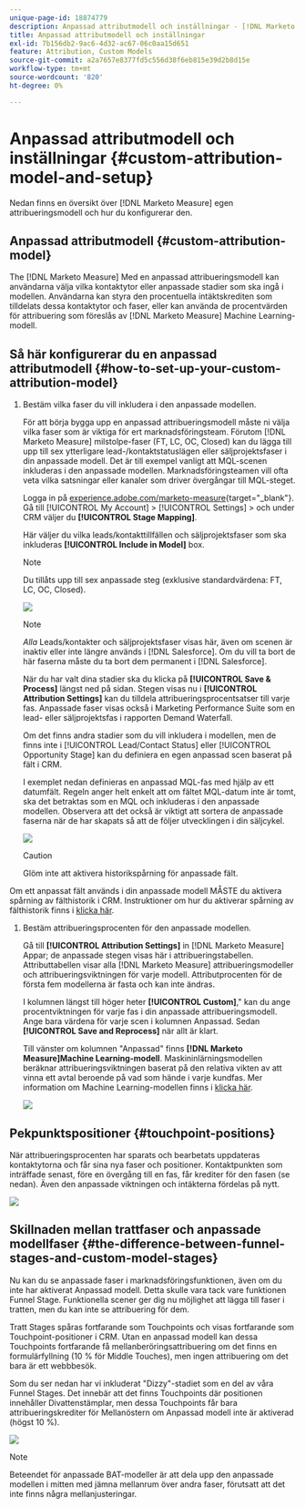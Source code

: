 ```yaml
---
unique-page-id: 18874779
description: Anpassad attributmodell och inställningar - [!DNL Marketo Measure] - Produktdokumentation
title: Anpassad attributmodell och inställningar
exl-id: 7b156db2-9ac6-4d32-ac67-06c0aa15d651
feature: Attribution, Custom Models
source-git-commit: a2a7657e8377fd5c556d38f6eb815e39d2b8d15e
workflow-type: tm+mt
source-wordcount: '820'
ht-degree: 0%

---
```


# Anpassad attributmodell och inställningar {#custom-attribution-model-and-setup}

Nedan finns en översikt över [!DNL Marketo Measure] egen attribueringsmodell och hur du konfigurerar den.

## Anpassad attributmodell {#custom-attribution-model}

The [!DNL Marketo Measure] Med en anpassad attribueringsmodell kan användarna välja vilka kontaktytor eller anpassade stadier som ska ingå i modellen. Användarna kan styra den procentuella intäktskrediten som tilldelats dessa kontaktytor och faser, eller kan använda de procentvärden för attribuering som föreslås av [!DNL Marketo Measure] Machine Learning-modell.

## Så här konfigurerar du en anpassad attributmodell {#how-to-set-up-your-custom-attribution-model}

1. Bestäm vilka faser du vill inkludera i den anpassade modellen.

   För att börja bygga upp en anpassad attribueringsmodell måste ni välja vilka faser som är viktiga för ert marknadsföringsteam. Förutom [!DNL Marketo Measure] milstolpe-faser (FT, LC, OC, Closed) kan du lägga till upp till sex ytterligare lead-/kontaktstatuslägen eller säljprojektsfaser i din anpassade modell. Det är till exempel vanligt att MQL-scenen inkluderas i den anpassade modellen. Marknadsföringsteamen vill ofta veta vilka satsningar eller kanaler som driver övergångar till MQL-steget.

   Logga in på [experience.adobe.com/marketo-measure](https://experience.adobe.com/marketo-measure){target="_blank"}. Gå till [!UICONTROL My Account] > [!UICONTROL Settings] > och under CRM väljer du **[!UICONTROL Stage Mapping]**.

   Här väljer du vilka leads/kontakttillfällen och säljprojektsfaser som ska inkluderas **[!UICONTROL Include in Model]** box.

   >[!NOTE]
   >
   >Du tillåts upp till sex anpassade steg (exklusive standardvärdena: FT, LC, OC, Closed).

   ![](assets/1-1.png)

   >[!NOTE]
   >
   >_Alla_ Leads/kontakter och säljprojektsfaser visas här, även om scenen är inaktiv eller inte längre används i [!DNL Salesforce]. Om du vill ta bort de här faserna måste du ta bort dem permanent i [!DNL Salesforce].

   När du har valt dina stadier ska du klicka på **[!UICONTROL Save & Process]** längst ned på sidan. Stegen visas nu i **[!UICONTROL Attribution Settings]** kan du tilldela attribueringsprocentsatser till varje fas. Anpassade faser visas också i Marketing Performance Suite som en lead- eller säljprojektsfas i rapporten Demand Waterfall.

   Om det finns andra stadier som du vill inkludera i modellen, men de finns inte i [!UICONTROL Lead/Contact Status] eller [!UICONTROL Opportunity Stage] kan du definiera en egen anpassad scen baserat på fält i CRM.

   I exemplet nedan definieras en anpassad MQL-fas med hjälp av ett datumfält. Regeln anger helt enkelt att om fältet MQL-datum inte är tomt, ska det betraktas som en MQL och inkluderas i den anpassade modellen. Observera att det också är viktigt att sortera de anpassade faserna när de har skapats så att de följer utvecklingen i din säljcykel.

   ![](assets/2-1.png)

   >[!CAUTION]
   >
   >Glöm inte att aktivera historikspårning för anpassade fält.

Om ett anpassat fält används i din anpassade modell MÅSTE du aktivera spårning av fälthistorik i CRM. Instruktioner om hur du aktiverar spårning av fälthistorik finns i [klicka här](/help/advanced-marketo-measure-features/custom-attribution-models/custom-model-setup-enable-field-history-tracking.md).

1. Bestäm attribueringsprocenten för den anpassade modellen.

   Gå till **[!UICONTROL Attribution Settings]** in [!DNL Marketo Measure] Appar; de anpassade stegen visas här i attribueringstabellen. Attributtabellen visar alla [!DNL Marketo Measure] attribueringsmodeller och attribueringsviktningen för varje modell. Attributprocenten för de första fem modellerna är fasta och kan inte ändras.

   I kolumnen längst till höger heter **[!UICONTROL Custom]**,&quot; kan du ange procentviktningen för varje fas i din anpassade attribueringsmodell. Ange bara värdena för varje scen i kolumnen Anpassad. Sedan **[!UICONTROL Save and Reprocess]** när allt är klart.

   Till vänster om kolumnen &quot;Anpassad&quot; finns **[!DNL Marketo Measure]Machine Learning-modell**. Maskininlärningsmodellen beräknar attribueringsviktningen baserat på den relativa vikten av att vinna ett avtal beroende på vad som hände i varje kundfas. Mer information om Machine Learning-modellen finns i [klicka här](/help/advanced-marketo-measure-features/custom-attribution-models/machine-learning-model-faq.md).

   ![](assets/3.png)

## Pekpunktspositioner {#touchpoint-positions}

När attribueringsprocenten har sparats och bearbetats uppdateras kontaktytorna och får sina nya faser och positioner. Kontaktpunkten som inträffade senast, före en övergång till en fas, får krediter för den fasen (se nedan). Även den anpassade viktningen och intäkterna fördelas på nytt.

![](assets/4.png)

## Skillnaden mellan trattfaser och anpassade modellfaser {#the-difference-between-funnel-stages-and-custom-model-stages}

Nu kan du se anpassade faser i marknadsföringsfunktionen, även om du inte har aktiverat Anpassad modell. Detta skulle vara tack vare funktionen Funnel Stage. Funktionella scener ger dig nu möjlighet att lägga till faser i tratten, men du kan inte se attribuering för dem.

Tratt Stages spåras fortfarande som Touchpoints och visas fortfarande som Touchpoint-positioner i CRM. Utan en anpassad modell kan dessa Touchpoints fortfarande få mellanberöringsattribuering om det finns en formulärfyllning (10 % för Middle Touches), men ingen attribuering om det bara är ett webbbesök.

Som du ser nedan har vi inkluderat &quot;Dizzy&quot;-stadiet som en del av våra Funnel Stages. Det innebär att det finns Touchpoints där positionen innehåller Divattenstämplar, men dessa Touchpoints får bara attribueringskrediter för Mellanöstern om Anpassad modell inte är aktiverad (högst 10 %).

![](assets/5.png)

>[!NOTE]
>
>Beteendet för anpassade BAT-modeller är att dela upp den anpassade modellen i mitten med jämna mellanrum över andra faser, förutsatt att det inte finns några mellanjusteringar.
